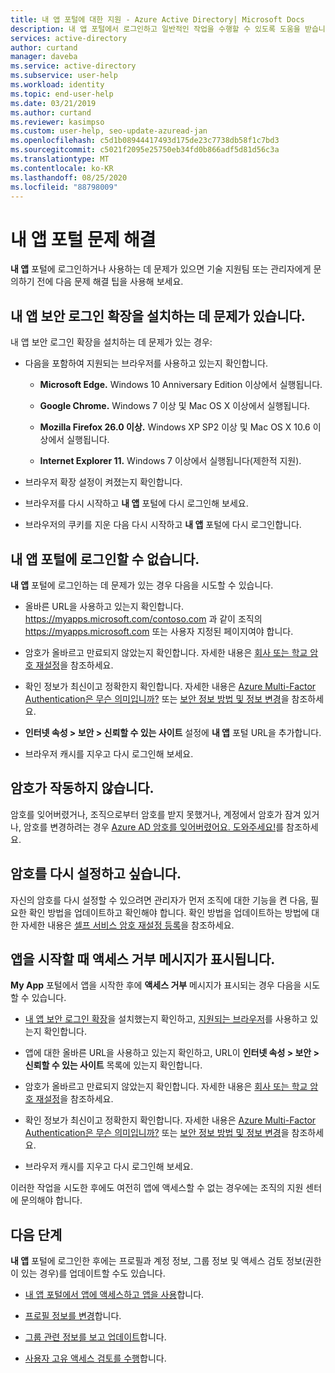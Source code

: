 ```yaml
---
title: 내 앱 포털에 대한 지원 - Azure Active Directory| Microsoft Docs
description: 내 앱 포털에서 로그인하고 일반적인 작업을 수행할 수 있도록 도움을 받습니다.
services: active-directory
author: curtand
manager: daveba
ms.service: active-directory
ms.subservice: user-help
ms.workload: identity
ms.topic: end-user-help
ms.date: 03/21/2019
ms.author: curtand
ms.reviewer: kasimpso
ms.custom: user-help, seo-update-azuread-jan
ms.openlocfilehash: c5d1b08944417493d175de23c7738db58f1c7bd3
ms.sourcegitcommit: c5021f2095e25750eb34fd0b866adf5d81d56c3a
ms.translationtype: MT
ms.contentlocale: ko-KR
ms.lasthandoff: 08/25/2020
ms.locfileid: "88798009"
---
```

# <a name="troubleshoot-problems-with-the-my-apps-portal"></a>내 앱 포털 문제 해결

**내 앱** 포털에 로그인하거나 사용하는 데 문제가 있으면 기술 지원팀 또는 관리자에게 문의하기 전에 다음 문제 해결 팁을 사용해 보세요.

## <a name="im-having-trouble-installing-the-my-apps-secure-sign-in-extension"></a>내 앱 보안 로그인 확장을 설치하는 데 문제가 있습니다.

내 앱 보안 로그인 확장을 설치하는 데 문제가 있는 경우:

- 다음을 포함하여 지원되는 브라우저를 사용하고 있는지 확인합니다.

    - **Microsoft Edge.** Windows 10 Anniversary Edition 이상에서 실행됩니다.

    - **Google Chrome.** Windows 7 이상 및 Mac OS X 이상에서 실행됩니다.

    - **Mozilla Firefox 26.0 이상.** Windows XP SP2 이상 및 Mac OS X 10.6 이상에서 실행됩니다.

    - **Internet Explorer 11.** Windows 7 이상에서 실행됩니다(제한적 지원).

- 브라우저 확장 설정이 켜졌는지 확인합니다.

- 브라우저를 다시 시작하고 **내 앱** 포털에 다시 로그인해 보세요.

- 브라우저의 쿠키를 지운 다음 다시 시작하고 **내 앱** 포털에 다시 로그인합니다.

## <a name="i-cant-sign-in-to-the-my-apps-portal"></a>**내 앱** 포털에 로그인할 수 없습니다.

**내 앱** 포털에 로그인하는 데 문제가 있는 경우 다음을 시도할 수 있습니다.

- 올바른 URL을 사용하고 있는지 확인합니다. https://myapps.microsoft.com/contoso.com 과 같이 조직의 https://myapps.microsoft.com 또는 사용자 지정된 페이지여야 합니다.

- 암호가 올바르고 만료되지 않았는지 확인합니다. 자세한 내용은 [회사 또는 학교 암호 재설정](active-directory-passwords-update-your-own-password.md)을 참조하세요.

- 확인 정보가 최신이고 정확한지 확인합니다. 자세한 내용은 [Azure Multi-Factor Authentication은 무슨 의미입니까?](./multi-factor-authentication-end-user-first-time.md) 또는 [보안 정보 방법 및 정보 변경](./security-info-setup-auth-app.md)을 참조하세요.

- **인터넷 속성 > 보안 > 신뢰할 수 있는 사이트** 설정에 **내 앱** 포털 URL을 추가합니다.

- 브라우저 캐시를 지우고 다시 로그인해 보세요.

## <a name="my-password-isnt-working"></a>암호가 작동하지 않습니다.

암호를 잊어버렸거나, 조직으로부터 암호를 받지 못했거나, 계정에서 암호가 잠겨 있거나, 암호를 변경하려는 경우 [Azure AD 암호를 잊어버렸어요. 도와주세요!](active-directory-passwords-update-your-own-password.md)를 참조하세요.

## <a name="i-want-to-be-able-to-reset-my-own-password"></a>암호를 다시 설정하고 싶습니다.

자신의 암호를 다시 설정할 수 있으려면 관리자가 먼저 조직에 대한 기능을 켠 다음, 필요한 확인 방법을 업데이트하고 확인해야 합니다. 확인 방법을 업데이트하는 방법에 대한 자세한 내용은 [셀프 서비스 암호 재설정 등록](active-directory-passwords-reset-register.md)을 참조하세요.

## <a name="im-getting-an-access-denied-message-when-i-start-an-app"></a>앱을 시작할 때 액세스 거부 메시지가 표시됩니다.

**My App** 포털에서 앱을 시작한 후에 **액세스 거부** 메시지가 표시되는 경우 다음을 시도할 수 있습니다.

- [내 앱 보안 로그인 확장](my-apps-portal-end-user-access.md#download-and-install-the-my-apps-secure-sign-in-extension)을 설치했는지 확인하고, [ 지원되는 브라우저](my-apps-portal-end-user-access.md#supported-browsers)를 사용하고 있는지 확인합니다.

- 앱에 대한 올바른 URL을 사용하고 있는지 확인하고, URL이 **인터넷 속성 > 보안 > 신뢰할 수 있는 사이트** 목록에 있는지 확인합니다.

- 암호가 올바르고 만료되지 않았는지 확인합니다. 자세한 내용은 [회사 또는 학교 암호 재설정](active-directory-passwords-update-your-own-password.md)을 참조하세요.

- 확인 정보가 최신이고 정확한지 확인합니다. 자세한 내용은 [Azure Multi-Factor Authentication은 무슨 의미입니까?](./multi-factor-authentication-end-user-first-time.md) 또는 [보안 정보 방법 및 정보 변경](./security-info-setup-auth-app.md)을 참조하세요.

- 브라우저 캐시를 지우고 다시 로그인해 보세요.

이러한 작업을 시도한 후에도 여전히 앱에 액세스할 수 없는 경우에는 조직의 지원 센터에 문의해야 합니다.

## <a name="next-steps"></a>다음 단계

**내 앱** 포털에 로그인한 후에는 프로필과 계정 정보, 그룹 정보 및 액세스 검토 정보(권한이 있는 경우)를 업데이트할 수도 있습니다.

- [내 앱 포털에서 앱에 액세스하고 앱을 사용](my-apps-portal-end-user-access.md)합니다.

- [프로필 정보를 변경](my-apps-portal-end-user-update-profile.md)합니다.

- [그룹 관련 정보를 보고 업데이트](my-apps-portal-end-user-groups.md)합니다.

- [사용자 고유 액세스 검토를 수행](my-apps-portal-end-user-access-reviews.md)합니다.